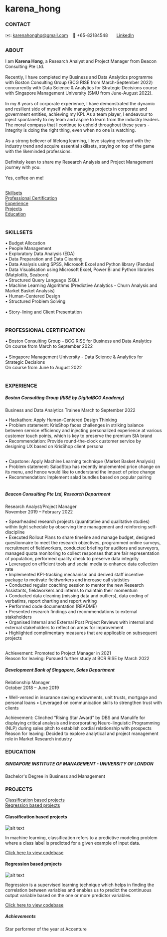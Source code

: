 # karena_hong

<!-- CONTACT Section Starts -->
### CONTACT

<!-- Add your details -->
✉️: karenahonghq@gmail.com 
&nbsp;&nbsp; 📲 +65-82184548
&nbsp;&nbsp;&nbsp;&nbsp;&nbsp; [LinkedIn](https://www.linkedin.com/in/karena-hong-3180a8188/) 
<!-- CONTACT Section Ends -->

<!-- ABOUT Section Starts -->
### ABOUT
<!-- Add link to your picture -->

<!-- Add your About -->
I am __Karena Hong__, a Research Analyst and Project Manager from Beacon Consulting Pte Ltd. <br> <br>
Recently, I have completed my Business and Data Analytics programme with Boston Consulting Group (BCG RISE from March-September 2022) concurrently with Data Science & Analytics for Strategic Decisions course with Singapore Management University (SMU from June-August 2022). <br> <br> 
In my 8 years of corporate experience, I have demonstrated the dynamic and resilient side of myself while managing projects in corporate and government entities, achieving my KPI. As a team player, I endeavour to inject spontaneity to my team and aspire to learn from the industry leaders. The moral compass that I continue to uphold throughout these years - Integrity is doing the right thing, even when no one is watching. <br> <br>
As a strong believer of lifelong learning, I love staying relevant with the industry trend and acquire essential skillsets, staying on top of the game with the likeminded professions. <br> <br>
Definitely keen to share my Research Analysis and Project Management journey with you. <br>  
Yes, coffee on me!  <br> <br>
<!-- About Section Ends -->


<!-- Add Links to the sections -->
[Skillsets](#skillsets) <br>
[Professional Certification](#certs) <br>
[Experience](#experience) <br>
[Projects](#projects) <br>
[Education](#education) <br> <br>
<!-- Links Section Ends -->


<!-- SKILLSETS Section Starts -->
### SKILLSETS
<!-- Add your details -->
•	Budget Allocation <br>
•	People Management <br>
•	Exploratory Data Analysis (EDA) <br>
•	Data Preparation and Data Cleaning <br>
•	Data Analysis using SPSS, Microsoft Excel and Python library (Pandas) <br>
•	Data Visualisation using Microsoft Excel, Power Bi and Python libraries (Matplotlib, Seaborn) <br>
•	Structured Query Language (SQL) <br>
•	Machine Learning Algorithms (Predictive Analytics - Churn Analysis and Market Basket Analysis) <br>
•	Human-Centered Design <br>
•	Structured Problem Solving <br> 			 
•	Story-lining and Client Presentation <br><br> 	
<!-- Skillsets Section Ends -->


<!-- PROFESSIONAL CERTIFICATION Section Starts -->
### PROFESSIONAL CERTIFICATION
•	Boston Consulting Group – BCG RISE for Business and Data Analytics <br>
On course from March to September 2022<br><br>
•	Singapore Management University - Data Science & Analytics for Strategic Decisions <br>
On course from June to August 2022<br><br>
<!-- Skillsets Section Ends -->

<!-- EXPERIENCE Section Starts -->
### EXPERIENCE
<!-- Add your details -->
##### Boston Consulting Group (RISE by DigitalBCG Academy)
Business and Data Analytics Trainee
March to September 2022<br>

•	Hackathon: Apply Human-Centered Design Thinking <br>
•	Problem statement: KrisShop faces challenges in striking balance between service efficiency and injecting personalized experience at various customer touch points, which is key to preserve the premium SIA brand <br>
•	Recommendation: Provide round-the-clock customer service by designing UX based on KrisShop client persona <br> <br>

•	Capstone: Apply Machine Learning technique (Market Basket Analysis) <br>
•	Problem statement: SaladStop has recently implemented price change on its menu, and hence would like to understand the impact of price change <br>
•	Recommendation: Implement salad bundles based on popular pairing <br> <br>


##### Beacon Consulting Pte Ltd, Research Department    
Research Analyst/Project Manager                                                                                    
November 2019 – February 2022 <br>    
  
•	Spearheaded research projects (quantitative and qualitative studies) within tight schedule by observing time management and reinforcing self-discipline <br>
•	Executed Rollout Plans to share timeline and manage budget, designed questionnaire to meet the research objectives, programmed online surveys, recruitment of fieldworkers, conducted briefing for auditors and surveyors, managed quota monitoring to collect responses that are fair representation of population, performed quality check to preserve data integrity <br>
•	Leveraged on efficient tools and social media to enhance data collection rate <br>
•	Implemented KPI-tracking mechanism and derived staff incentive package to motivate fieldworkers and increase call statistics <br>
•	Conducted regular coaching session to mentor the new Research Assistants, fieldworkers and interns to maintain their momentum <br> 
•	Conducted data cleaning (missing data and outliers), data coding of verbatims, report charting and report writing <br>
•	Performed code documentation (README) <br>
•	Presented research findings and recommendations to external stakeholders <br>
•	Organised Internal and External Post Project Reviews with internal and external stakeholders to reflect on areas for improvement <br>
•	Highlighted complimentary measures that are applicable on subsequent projects <br> <br>

Achievement: Promoted to Project Manager in 2021 <br>
Reason for leaving: Pursued further study at BCR RISE by March 2022 <br>

##### Development Bank of Singapore, Sales Department 
Relationship Manager 								              
October 2018 – June 2019

•	Well-versed in insurance saving endowments, unit trusts, mortgage and personal loans
•	Leveraged on communication skills to strengthen trust with clients

Achievement: Clinched “Rising Star Award” by DBS and Manulife for displaying critical analysis and incorporating Neuro-linguistic Programming (NLP) during sales pitch to establish cordial relationship with prospects
Reason for leaving: Decided to explore analytical and project management role in Market Research industry



<!-- EXPERIENCE Section Ends -->

<!-- EDUCATION Section Starts -->
### EDUCATION
<!-- Add your details -->
##### SINGAPORE INSTITUTE OF MANAGEMENT - UNIVERSITY OF LONDON
Bachelor's Degree in Business and Management

<!-- EDUCATION Section Ends -->

<!-- PROJECTS Section Starts -->
### PROJECTS
<!-- Add your details -->

[Classification based projects](#classification-based-projects) <br>
[Regression based projects](#regression-based-projects) <br>

<!-- Add your details -->

#### Classification based projects
![alt text](https://raw.githubusercontent.com/krvishwesh54/Kumar-Vishwesh/main/images/Classification.png)

In machine learning, classification refers to a predictive modeling problem where a class label is predicted for a given example of input data.

[Click here to view codebase](https://github.com/krvishwesh54/DataScience_DeepLearning_MachineLearning/tree/master/Classification)

#### Regression based projects
![alt text](https://raw.githubusercontent.com/krvishwesh54/Kumar-Vishwesh/main/images/Regression.jpg)

Regression is a supervised learning technique which helps in finding the correlation between variables and enables us to predict the continuous output variable based on the one or more predictor variables.

[Click here to view codebase](https://github.com/krvishwesh54/DataScience_DeepLearning_MachineLearning/tree/master/Regression)

<!-- PROJECTS Section Ends -->


##### Achievements
Star performer of the year at Accenture
<!-- FEATURED Section Ends -->
